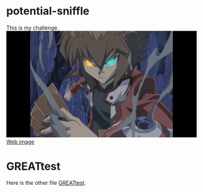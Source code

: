 # potential-sniffle
This is my challenge.
![](https://github.com/kagari0/potential-sniffle/blob/main/%E5%8D%81%E4%BB%A3.png)
[Web image](https://ss1.bdstatic.com/70cFvXSh_Q1YnxGkpoWK1HF6hhy/it/u=583031060,664297121&fm=26&gp=0.jpg)
# GREATtest
  Here is the other file [GREATtest](https://github.com/kagari0/potential-sniffle/blob/main/GREATtest.md).
  

